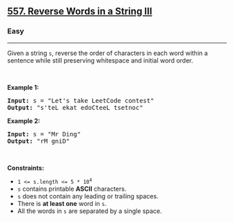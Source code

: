 <h2><a href="https://leetcode.com/problems/reverse-words-in-a-string-iii/">557. Reverse Words in a String III</a></h2><h3>Easy</h3><hr><div data-immersive-translate-walked="32082d18-4046-4f44-9b3f-76366d5a2796"><p data-immersive-translate-walked="32082d18-4046-4f44-9b3f-76366d5a2796" data-immersive-translate-paragraph="1">Given a string <code data-immersive-translate-walked="32082d18-4046-4f44-9b3f-76366d5a2796">s</code>, reverse the order of characters in each word within a sentence while still preserving whitespace and initial word order.</p>

<p data-immersive-translate-walked="32082d18-4046-4f44-9b3f-76366d5a2796">&nbsp;</p>
<p data-immersive-translate-walked="32082d18-4046-4f44-9b3f-76366d5a2796"><strong class="example" data-immersive-translate-walked="32082d18-4046-4f44-9b3f-76366d5a2796" data-immersive-translate-paragraph="1">Example 1:</strong></p>

<pre><strong>Input:</strong> s = "Let's take LeetCode contest"
<strong>Output:</strong> "s'teL ekat edoCteeL tsetnoc"
</pre>

<p data-immersive-translate-walked="32082d18-4046-4f44-9b3f-76366d5a2796"><strong class="example" data-immersive-translate-walked="32082d18-4046-4f44-9b3f-76366d5a2796" data-immersive-translate-paragraph="1">Example 2:</strong></p>

<pre><strong>Input:</strong> s = "Mr Ding"
<strong>Output:</strong> "rM gniD"
</pre>

<p data-immersive-translate-walked="32082d18-4046-4f44-9b3f-76366d5a2796">&nbsp;</p>
<p data-immersive-translate-walked="32082d18-4046-4f44-9b3f-76366d5a2796"><strong data-immersive-translate-walked="32082d18-4046-4f44-9b3f-76366d5a2796" data-immersive-translate-paragraph="1">Constraints:</strong></p>

<ul data-immersive-translate-walked="32082d18-4046-4f44-9b3f-76366d5a2796">
	<li data-immersive-translate-walked="32082d18-4046-4f44-9b3f-76366d5a2796"><code data-immersive-translate-walked="32082d18-4046-4f44-9b3f-76366d5a2796">1 &lt;= s.length &lt;= 5 * 10<sup>4</sup></code></li>
	<li data-immersive-translate-walked="32082d18-4046-4f44-9b3f-76366d5a2796" data-immersive-translate-paragraph="1"><code data-immersive-translate-walked="32082d18-4046-4f44-9b3f-76366d5a2796">s</code> contains printable <strong data-immersive-translate-walked="32082d18-4046-4f44-9b3f-76366d5a2796">ASCII</strong> characters.</li>
	<li data-immersive-translate-walked="32082d18-4046-4f44-9b3f-76366d5a2796" data-immersive-translate-paragraph="1"><code data-immersive-translate-walked="32082d18-4046-4f44-9b3f-76366d5a2796">s</code> does not contain any leading or trailing spaces.</li>
	<li data-immersive-translate-walked="32082d18-4046-4f44-9b3f-76366d5a2796" data-immersive-translate-paragraph="1">There is <strong data-immersive-translate-walked="32082d18-4046-4f44-9b3f-76366d5a2796">at least one</strong> word in <code data-immersive-translate-walked="32082d18-4046-4f44-9b3f-76366d5a2796">s</code>.</li>
	<li data-immersive-translate-walked="32082d18-4046-4f44-9b3f-76366d5a2796" data-immersive-translate-paragraph="1">All the words in <code data-immersive-translate-walked="32082d18-4046-4f44-9b3f-76366d5a2796">s</code> are separated by a single space.</li>
</ul>
</div>